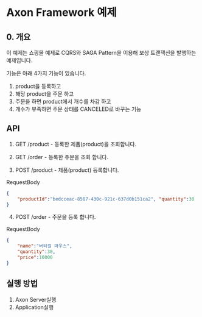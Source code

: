 # Axon Framework 예제

## 0. 개요
이 예제는 쇼핑몰 예제로 CQRS와 SAGA Pattern을 이용해 보상 트랜잭션을 발행하는 예제입니다.

기능은 아래 4가지 기능이 있습니다.

1. product을 등록하고 
2. 해당 product을 주문 하고
3. 주문을 하면 product에서 개수를 차감 하고
4. 개수가 부족하면 주문 상태를 CANCELED로 바꾸는 기능

## API
1. GET /product - 등록한 제품(product)을 조회합니다.

2. GET /order - 등록한 주문을 조회 합니다.

3. POST /product - 제품(product) 등록합니다.

RequestBody
```json
{
    "productId":"bedcceac-8587-430c-921c-637d0b151ca2", "quantity":30
}
```

4. POST /order - 주문을 등록 합니다.
 
RequestBody
```json
{
    "name":"버티컬 마우스",
    "quantity":30,
    "price":10000
}
```

## 실행 방법

1. Axon Server실행
2. Application실행